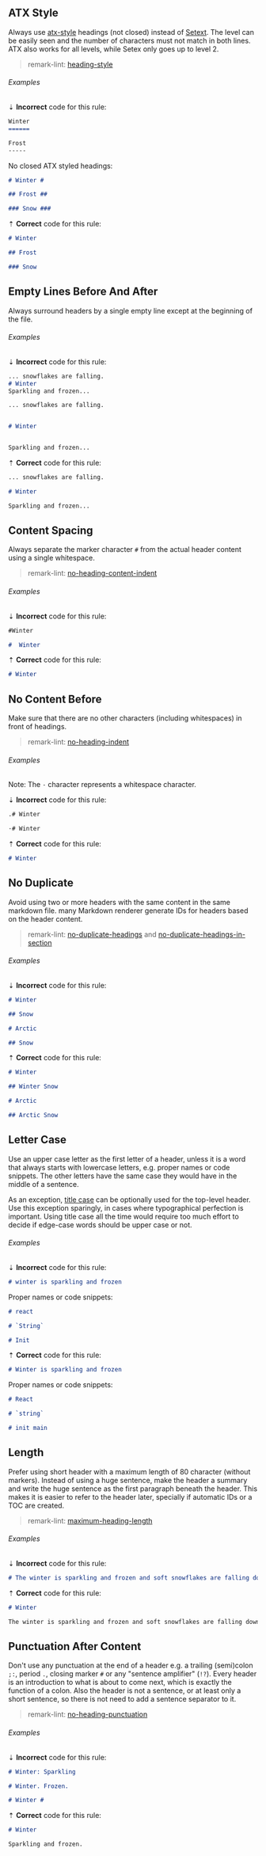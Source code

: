 ## ATX Style

Always use [atx-style][atx] headings (not closed) instead of [Setext][setex]. The level can be easily seen and the number of characters must not match in both lines. ATX also works for all levels, while Setex only goes up to level 2.

> remark-lint: [heading-style][remark-lint-heading-style]

###### Examples

⇣ **Incorrect** code for this rule:

<!-- prettier-ignore-start -->

```markdown
Winter
======

Frost
-----
```

No closed ATX styled headings:

```markdown
# Winter #

## Frost ##

### Snow ###
```

<!-- prettier-ignore-end -->

⇡ **Correct** code for this rule:

```markdown
# Winter

## Frost

### Snow
```

## Empty Lines Before And After

Always surround headers by a single empty line except at the beginning of the file.

###### Examples

⇣ **Incorrect** code for this rule:

<!-- prettier-ignore-start -->

```markdown
... snowflakes are falling.
# Winter
Sparkling and frozen...
```

```markdown
... snowflakes are falling.


# Winter


Sparkling and frozen...
```

<!-- prettier-ignore-end -->

⇡ **Correct** code for this rule:

```markdown
... snowflakes are falling.

# Winter

Sparkling and frozen...
```

## Content Spacing

Always separate the marker character `#` from the actual header content using a single whitespace.

> remark-lint: [no-heading-content-indent][remark-lint-no-heading-content-indent]

###### Examples

⇣ **Incorrect** code for this rule:

<!-- prettier-ignore-start -->

```markdown
#Winter
```

```markdown
#  Winter
```

<!-- prettier-ignore-end -->

⇡ **Correct** code for this rule:

```markdown
# Winter
```

## No Content Before

Make sure that there are no other characters (including whitespaces) in front of headings.

> remark-lint: [no-heading-indent][remark-lint-no-heading-indent]

###### Examples

Note: The `·` character represents a whitespace character.

⇣ **Incorrect** code for this rule:

<!-- prettier-ignore-start -->

```markdown
.# Winter
```

```markdown
·# Winter
```

<!-- prettier-ignore-end -->

⇡ **Correct** code for this rule:

```markdown
# Winter
```

## No Duplicate

Avoid using two or more headers with the same content in the same markdown file. many Markdown renderer generate IDs for headers based on the header content.

> remark-lint: [no-duplicate-headings][remark-lint-no-duplicate-headings] and [no-duplicate-headings-in-section][remark-lint-no-duplicate-headings-in-section]

###### Examples

⇣ **Incorrect** code for this rule:

<!-- prettier-ignore-start -->

```markdown
# Winter

## Snow

# Arctic

## Snow
```

<!-- prettier-ignore-end -->

⇡ **Correct** code for this rule:

```markdown
# Winter

## Winter Snow

# Arctic

## Arctic Snow
```

## Letter Case

Use an upper case letter as the first letter of a header, unless it is a word that always starts with lowercase letters, e.g. proper names or code snippets. The other letters have the same case they would have in the middle of a sentence.

As an exception, [title case][wiki-title_case] can be optionally used for the top-level header. Use this exception sparingly, in cases where typographical perfection is important. Using title case all the time would require too much effort to decide if edge-case words should be upper case or not.

###### Examples

⇣ **Incorrect** code for this rule:

<!-- prettier-ignore-start -->

```markdown
# winter is sparkling and frozen
```

Proper names or code snippets:

```markdown
# react

# `String`

# Init
```

<!-- prettier-ignore-end -->

⇡ **Correct** code for this rule:

```markdown
# Winter is sparkling and frozen
```

Proper names or code snippets:

```markdown
# React

# `string`

# init main
```

## Length

Prefer using short header with a maximum length of 80 character (without markers). Instead of using a huge sentence, make the header a summary and write the huge sentence as the first paragraph beneath the header. This makes it is easier to refer to the header later, specially if automatic IDs or a TOC are created.

> remark-lint: [maximum-heading-length][remark-lint-maximum-heading-length]

###### Examples

⇣ **Incorrect** code for this rule:

<!-- prettier-ignore-start -->

```markdown
# The winter is sparkling and frozen and soft snowflakes are falling down on the world!
```

<!-- prettier-ignore-end -->

⇡ **Correct** code for this rule:

```markdown
# Winter

The winter is sparkling and frozen and soft snowflakes are falling down on the world!
```

## Punctuation After Content

Don't use any punctuation at the end of a header e.g. a trailing (semi)colon `;:`, period `.`, closing marker `#` or any "sentence amplifier" (`!?`). Every header is an introduction to what is about to come next, which is exactly the function of a colon. Also the header is not a sentence, or at least only a short sentence, so there is not need to add a sentence separator to it.

> remark-lint: [no-heading-punctuation][remark-lint-no-heading-punctuation]

###### Examples

⇣ **Incorrect** code for this rule:

<!-- prettier-ignore-start -->

```markdown
# Winter: Sparkling
```

```markdown
# Winter. Frozen.
```

```markdown
# Winter #
```

<!-- prettier-ignore-end -->

⇡ **Correct** code for this rule:

```markdown
# Winter

Sparkling and frozen.
```

[atx]: http://www.aaronsw.com/2002/atx/intro
[remark-lint-heading-style]: https://github.com/remarkjs/remark-lint/tree/main/packages/remark-lint-heading-style
[remark-lint-maximum-heading-length]: https://github.com/remarkjs/remark-lint/tree/main/packages/remark-lint-maximum-heading-length
[remark-lint-no-duplicate-headings-in-section]: https://github.com/remarkjs/remark-lint/tree/main/packages/remark-lint-no-duplicate-headings-in-section
[remark-lint-no-duplicate-headings]: https://github.com/remarkjs/remark-lint/tree/main/packages/remark-lint-no-duplicate-headings
[remark-lint-no-heading-content-indent]: https://github.com/remarkjs/remark-lint/tree/main/packages/remark-lint-no-heading-content-indent
[remark-lint-no-heading-indent]: https://github.com/remarkjs/remark-lint/tree/main/packages/remark-lint-no-heading-indent
[remark-lint-no-heading-punctuation]: https://github.com/remarkjs/remark-lint/tree/main/packages/remark-lint-no-heading-punctuation
[setex]: http://docutils.sourceforge.net/mirror/setext.html
[wiki-title_case]: https://en.wikipedia.org/wiki/Letter_case#Title_case

